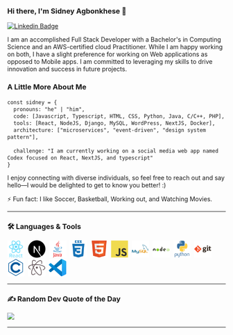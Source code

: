 ### Hi there, I'm Sidney Agbonkhese 👋
[![Linkedin Badge](https://img.shields.io/badge/-sagbonkh-blue?style=flat&logo=Linkedin&logoColor=white)](https://www.linkedin.com/in/sagbonkh/)

I am an accomplished Full Stack Developer with a Bachelor's in Computing Science and an AWS-certified cloud Practitioner. While I am happy working on both, I have a slight preference for working on Web applications as opposed to Mobile apps. I am committed to leveraging my skills to drive innovation and success in future projects.

### A Little More About Me
  ```
  const sidney = {
    pronouns: "he" | "him",
    code: [Javascript, Typescript, HTML, CSS, Python, Java, C/C++, PHP],
    tools: [React, NodeJS, Django, MySQL, WordPress, NextJS, Docker],
    architecture: ["microservices", "event-driven", "design system pattern"],
   
    challenge: "I am currently working on a social media web app named Codex focused on React, NextJS, and typescript"
}
```
I enjoy connecting with diverse individuals, so feel free to reach out and say hello—I would be delighted to get to know you better! :)

⚡ Fun fact: I like Soccer, Basketball, Working out, and Watching Movies.

---
### 🛠️ Languages & Tools
<div>
   <img src="https://github.com/devicons/devicon/blob/master/icons/react/react-original-wordmark.svg" title="React" alt="React" width="40" height="40"/>&nbsp;
     <img src="https://github.com/devicons/devicon/blob/master/icons/nextjs/nextjs-original.svg" title="React" alt="React" width="40" height="40"/>&nbsp;
  <img src="https://github.com/devicons/devicon/blob/master/icons/java/java-original-wordmark.svg" title="Java" alt="Java" width="40" height="40"/>&nbsp;
  <img src="https://github.com/devicons/devicon/blob/master/icons/css3/css3-plain-wordmark.svg"  title="CSS3" alt="CSS" width="40" height="40"/>&nbsp;
  <img src="https://github.com/devicons/devicon/blob/master/icons/html5/html5-original.svg" title="HTML5" alt="HTML" width="40" height="40"/>&nbsp;
  <img src="https://github.com/devicons/devicon/blob/master/icons/javascript/javascript-original.svg" title="JavaScript" alt="JavaScript" width="40" height="40"/>&nbsp;
  <img src="https://github.com/devicons/devicon/blob/master/icons/mysql/mysql-original-wordmark.svg" title="MySQL"  alt="MySQL" width="40" height="40"/>&nbsp;
  <img src="https://github.com/devicons/devicon/blob/master/icons/nodejs/nodejs-original-wordmark.svg" title="NodeJS" alt="NodeJS" width="40" height="40"/>&nbsp;
  <img src="https://github.com/devicons/devicon/blob/master/icons/python/python-original-wordmark.svg" title="Python" alt="Python" width="40"
       height="40"/>&nbsp;
  <img src="https://github.com/devicons/devicon/blob/master/icons/git/git-original-wordmark.svg" title="Git" **alt="Git" width="40" height="40"
       />
    <img src="https://github.com/devicons/devicon/blob/master/icons/c/c-line.svg" title="Python" alt="Python" width="40"
       height="40"/>&nbsp;
     <img src="https://github.com/devicons/devicon/blob/master/icons/atom/atom-original.svg" title="React" alt="React" width="40" height="40"/>&nbsp;
     <img src="https://github.com/devicons/devicon/blob/master/icons/vscode/vscode-original.svg" title="React" alt="React" width="40" height="40"/>&nbsp;
</div>



---

### ✍️ Random Dev Quote of the Day
![](https://quotes-github-readme.vercel.app/api?type=horizontal&theme=radical)

---
